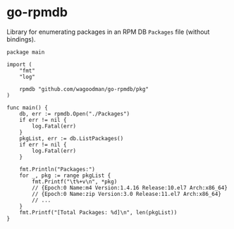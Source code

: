 # go-rpmdb
Library for enumerating packages in an RPM DB `Packages` file (without bindings).

```
package main

import (
	"fmt"
	"log"

	rpmdb "github.com/wagoodman/go-rpmdb/pkg"
)

func main() {
	db, err := rpmdb.Open("./Packages")
	if err != nil {
		log.Fatal(err)
	}
	pkgList, err := db.ListPackages()
	if err != nil {
		log.Fatal(err)
	}

	fmt.Println("Packages:")
	for _, pkg := range pkgList {
		fmt.Printf("\t%+v\n", *pkg)
		// {Epoch:0 Name:m4 Version:1.4.16 Release:10.el7 Arch:x86_64}
		// {Epoch:0 Name:zip Version:3.0 Release:11.el7 Arch:x86_64}
		// ...
	}
	fmt.Printf("[Total Packages: %d]\n", len(pkgList))
}
```